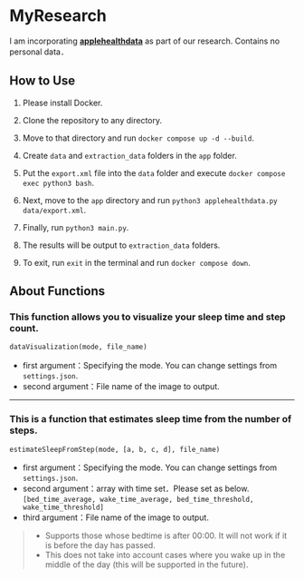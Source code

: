 # MyResearch

I am incorporating [**applehealthdata**](https://github.com/tdda/applehealthdata) as part of our research.
Contains no personal data．

## How to Use

1. Please install Docker.

2. Clone the repository to any directory.

3. Move to that directory and run `docker compose up -d --build`.

4. Create `data` and `extraction_data` folders in the `app` folder.

5. Put the `export.xml` file into the `data` folder and execute `docker compose exec python3 bash`.

6. Next, move to the `app` directory and run `python3 applehealthdata.py data/export.xml`.

7. Finally, run `python3 main.py`.

8. The results will be output to `extraction_data` folders.

9. To exit, run `exit` in the terminal and run `docker compose down`.

## About Functions

### This function allows you to visualize your sleep time and step count.

```python
dataVisualization(mode, file_name)
```

- first argument：Specifying the mode. You can change settings from `settings.json`.
- second argument：File name of the image to output.
<hr>

### This is a function that estimates sleep time from the number of steps.

```python
estimateSleepFromStep(mode, [a, b, c, d], file_name)
```

- first argument：Specifying the mode. You can change settings from `settings.json`.
- second argument：array with time set．Please set as below.  
  `[bed_time_average, wake_time_average, bed_time_threshold, wake_time_threshold]`
- third argument：File name of the image to output.

> - Supports those whose bedtime is after 00:00. It will not work if it is before the day has passed.
> - This does not take into account cases where you wake up in the middle of the day (this will be supported in the future).
